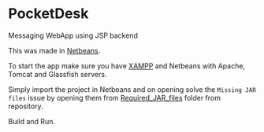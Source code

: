# PocketDesk
Messaging WebApp using JSP backend

This was made in [Netbeans](https://netbeans.org/).

To start the app make sure you have [XAMPP](https://www.apachefriends.org/download.html) and Netbeans with Apache, Tomcat and Glassfish servers.

Simply import the project in Netbeans and on opening solve the `Missing JAR files` issue by opening them from [Required_JAR_files](https://github.com/aditya-gupta-i/PocketDesk/tree/master/Required_JAR_files) folder from repository. 

Build and Run.

